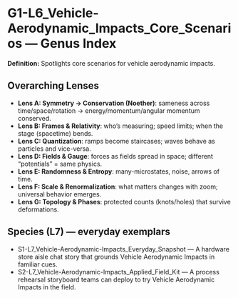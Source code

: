 # G1-L6_Vehicle-Aerodynamic_Impacts_Core_Scenarios — Genus Index
**Definition:** Spotlights core scenarios for vehicle aerodynamic impacts.

## Overarching Lenses

- **Lens A: Symmetry -> Conservation (Noether)**: sameness across time/space/rotation → energy/momentum/angular momentum conserved.
- **Lens B: Frames & Relativity**: who’s measuring; speed limits; when the stage (spacetime) bends.
- **Lens C: Quantization**: ramps become staircases; waves behave as particles and vice-versa.
- **Lens D: Fields & Gauge**: forces as fields spread in space; different “potentials” = same physics.
- **Lens E: Randomness & Entropy**: many-microstates, noise, arrows of time.
- **Lens F: Scale & Renormalization**: what matters changes with zoom; universal behavior emerges.
- **Lens G: Topology & Phases**: protected counts (knots/holes) that survive deformations.

## Species (L7) — everyday exemplars
- S1-L7_Vehicle-Aerodynamic-Impacts_Everyday_Snapshot — A hardware store aisle chat story that grounds Vehicle Aerodynamic Impacts in familiar cues.
- S2-L7_Vehicle-Aerodynamic-Impacts_Applied_Field_Kit — A process rehearsal storyboard teams can deploy to try Vehicle Aerodynamic Impacts in the field.
